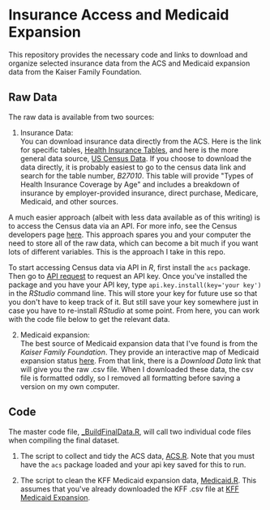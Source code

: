 # Insurance Access and Medicaid Expansion
This repository provides the necessary code and links to download and organize selected insurance data from the ACS and Medicaid expansion data from the Kaiser Family Foundation.

## Raw Data
The raw data is available from two sources:

1. Insurance Data:<br>
You can download insurance data directly from the ACS. Here is the link for specific tables, [Health Insurance Tables](https://www.census.gov/data/tables/time-series/demo/health-insurance/historical-series/hic.html), and here is the more general data source, [US Census Data](https://data.census.gov/cedsci/). If you choose to download the data directly, it is probably easiest to go to the census data link and search for the table number, *B27010*. This table will provide "Types of Health Insurance Coverage by Age" and includes a breakdown of insurance by employer-provided insurance, direct purchase, Medicare, Medicaid, and other sources. 

A much easier approach (albeit with less data available as of this writing) is to access the Census data via an API. For more info, see the Census developers page [here](https://www.census.gov/developers/). This approach spares you and your computer the need to store all of the raw data, which can become a bit much if you want lots of different variables. This is the approach I take in this repo.

To start accessing Census data via API in *R*, first install the `acs` package. Then go to [API request](https://api.census.gov/data/key_signup.html) to request an API key. Once you've installed the package and you have your API key, type `api.key.install(key='your key')` in the *RStudio* command line. This will store your key for future use so that you don't have to keep track of it. But still save your key somewhere just in case you have to re-install *RStudio* at some point. From here, you can work with the code file below to get the relevant data.

2. Medicaid expansion:<br>
The best source of Medicaid expansion data that I've found is from the *Kaiser Family Foundation*. They provide an interactive map of Medicaid expansion status [here](https://www.kff.org/medicaid/issue-brief/status-of-state-medicaid-expansion-decisions-interactive-map/). From that link, there is a *Download Data* link that will give you the raw .csv file. When I downloaded these data, the csv file is formatted oddly, so I removed all formatting before saving a version on my own computer.


## Code
The master code file, [_BuildFinalData.R](data-code/_BuildFinalData.R), will call two individual code files when compiling the final dataset. 

1. The script to collect and tidy the ACS data, [ACS.R](data-code/ACS.R). Note that you must have the `acs` package loaded and your api key saved for this to run.

2. The script to clean the KFF Medicaid expansion data, [Medicaid.R](data-code/Medicaid.R). This assumes that you've already downloaded the KFF .csv file at [KFF Medicaid Expansion](https://www.kff.org/medicaid/issue-brief/status-of-state-medicaid-expansion-decisions-interactive-map/).

